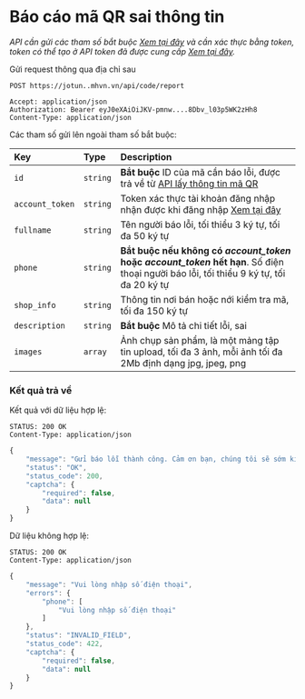 # Báo cáo mã QR sai thông tin

_API cần gửi các tham số bắt buộc [Xem tại đây](README.md) và cần xác thực bằng token, token có thể tạo ở API token đã được cung cấp [Xem tại đây](token-access.md)._

 Gửi request thông qua địa chỉ sau
 ```http
POST https://jotun..mhvn.vn/api/code/report

Accept: application/json
Authorization: Bearer eyJ0eXAiOiJKV-pmnw....8Dbv_l03p5WK2zHh8
Content-Type: application/json
```

Các tham số gửi lên ngoài tham số bắt buộc:

| Key | Type | Description |
| :--- | :--- | :--- |
| `id` | `string` | **Bắt buộc** ID của mã cần báo lỗi, được trả về từ [API lấy thông tin mã QR](qr.md) |
| `account_token` | `string` | Token xác thực tài khoản đăng nhập nhận được khi đăng nhập [Xem tại đây](login.md) |
| `fullname` | `string` | Tên người báo lỗi, tối thiểu 3 ký tự, tối đa 50 ký tự |
| `phone` | `string` | **Bắt buộc nếu không có _account_token_ hoặc _account_token_ hết hạn**. Số điện thoại người báo lỗi, tối thiểu 9 ký tự, tối đa 20 ký tự |
| `shop_info` | `string` | Thông tin nơi bán hoặc nới kiểm tra mã, tối đa 150 ký tự |
| `description` | `string` | **Bắt buộc** Mô tả chi tiết lỗi, sai |
| `images` | `array` | Ảnh chụp sản phẩm, là một mảng tập tin upload, tối đa 3 ảnh, mỗi ảnh tối đa 2Mb định dạng jpg, jpeg, png |

### Kết quả trả về
Kết quả với dữ liệu hợp lệ:
 ```http
STATUS: 200 OK
Content-Type: application/json
```
```javascript
{
    "message": "Gửi báo lỗi thành công. Cảm ơn bạn, chúng tôi sẽ sớm kiểm tra lại thông tin",
    "status": "OK",
    "status_code": 200,
    "captcha": {
        "required": false,
        "data": null
    }
}
```

Dữ liệu không hợp lệ:
 ```http
STATUS: 200 OK
Content-Type: application/json
```
```javascript
{
    "message": "Vui lòng nhập số điện thoại",
    "errors": {
        "phone": [
            "Vui lòng nhập số điện thoại"
        ]
    },
    "status": "INVALID_FIELD",
    "status_code": 422,
    "captcha": {
        "required": false,
        "data": null
    }
}
